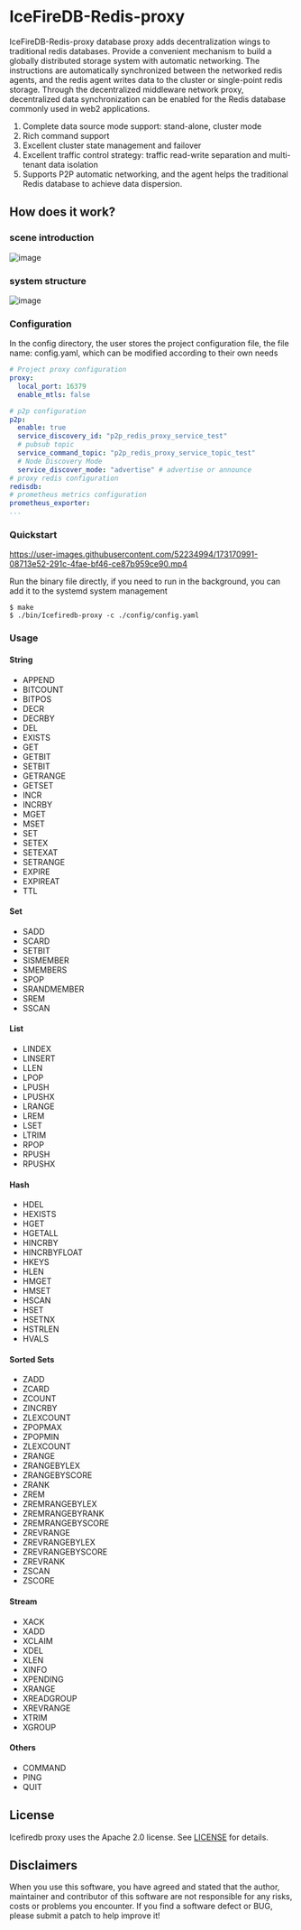 # IceFireDB-Redis-proxy

IceFireDB-Redis-proxy database proxy adds decentralization wings to traditional redis databases. Provide a convenient mechanism to build a globally distributed storage system with automatic networking. The instructions are automatically synchronized between the networked redis agents, and the redis agent writes data to the cluster or single-point redis storage. Through the decentralized middleware network proxy, decentralized data synchronization can be enabled for the Redis database commonly used in web2 applications.

1. Complete data source mode support: stand-alone, cluster mode
2. Rich command support
3. Excellent cluster state management and failover
4. Excellent traffic control strategy: traffic read-write separation and multi-tenant data isolation
6. Supports P2P automatic networking, and the agent helps the traditional Redis database to achieve data dispersion.

## How does it work?

### scene introduction
![image](https://user-images.githubusercontent.com/34047788/179436964-00aa6ffd-f6f4-4c60-a46c-fb0165296049.png)


### system structure
![image](https://user-images.githubusercontent.com/34047788/179437011-6cdeb273-0ebd-40bc-bde3-410c5953d256.png)


### Configuration

In the config directory, the user stores the project configuration file, the file name: config.yaml, which can be modified according to their own needs

```yaml
# Project proxy configuration
proxy:
  local_port: 16379
  enable_mtls: false

# p2p configuration
p2p:
  enable: true
  service_discovery_id: "p2p_redis_proxy_service_test"
  # pubsub topic
  service_command_topic: "p2p_redis_proxy_service_topic_test"
  # Node Discovery Mode
  service_discover_mode: "advertise" # advertise or announce
# proxy redis configuration
redisdb:
# prometheus metrics configuration
prometheus_exporter:
...
```

### Quickstart

https://user-images.githubusercontent.com/52234994/173170991-08713e52-291c-4fae-bf46-ce87b959ce90.mp4

Run the binary file directly, if you need to run in the background, you can add it to the systemd system management
```shell
$ make
$ ./bin/Icefiredb-proxy -c ./config/config.yaml
```

### Usage

#### String
* APPEND
* BITCOUNT
* BITPOS
* DECR
* DECRBY
* DEL
* EXISTS
* GET
* GETBIT
* SETBIT
* GETRANGE
* GETSET
* INCR
* INCRBY
* MGET
* MSET
* SET
* SETEX
* SETEXAT
* SETRANGE
* EXPIRE
* EXPIREAT
* TTL


#### Set
* SADD
* SCARD
* SETBIT
* SISMEMBER
* SMEMBERS
* SPOP
* SRANDMEMBER
* SREM
* SSCAN

#### List
* LINDEX
* LINSERT
* LLEN
* LPOP
* LPUSH
* LPUSHX
* LRANGE
* LREM
* LSET
* LTRIM
* RPOP
* RPUSH
* RPUSHX

#### Hash
* HDEL
* HEXISTS
* HGET
* HGETALL
* HINCRBY
* HINCRBYFLOAT
* HKEYS
* HLEN
* HMGET
* HMSET
* HSCAN
* HSET
* HSETNX
* HSTRLEN
* HVALS

#### Sorted Sets
* ZADD
* ZCARD
* ZCOUNT
* ZINCRBY
* ZLEXCOUNT
* ZPOPMAX
* ZPOPMIN
* ZLEXCOUNT
* ZRANGE
* ZRANGEBYLEX
* ZRANGEBYSCORE
* ZRANK
* ZREM
* ZREMRANGEBYLEX
* ZREMRANGEBYRANK
* ZREMRANGEBYSCORE
* ZREVRANGE
* ZREVRANGEBYLEX
* ZREVRANGEBYSCORE
* ZREVRANK
* ZSCAN
* ZSCORE

#### Stream
* XACK
* XADD
* XCLAIM
* XDEL
* XLEN
* XINFO
* XPENDING
* XRANGE
* XREADGROUP
* XREVRANGE
* XTRIM
* XGROUP


#### Others

* COMMAND
* PING
* QUIT

## License
Icefiredb proxy uses the Apache 2.0 license. See [LICENSE](.LICENSE) for details.

## Disclaimers
When you use this software, you have agreed and stated that the author, maintainer and contributor of this software are not responsible for any risks, costs or problems you encounter. If you find a software defect or BUG, ​​please submit a patch to help improve it!
